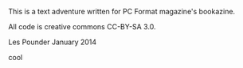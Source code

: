 This is a text adventure written for PC Format magazine's bookazine.

All code is creative commons CC-BY-SA 3.0.

Les Pounder
January 2014

cool
